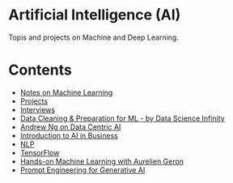 # Artificial Intelligence (AI)

Topis and projects on Machine and Deep Learning.


Contents 
=======================

* [Notes on Machine Learning](https://github.com/dimi-fn/Various-Data-Science-Scripts/blob/main/AI/Notes.md)
* [Projects](https://github.com/dimi-fn/Various-Data-Science-Scripts/tree/main/Projects)
* [Interviews](https://github.com/dimi-fn/Various-Data-Science-Scripts/tree/main/AI/Interviews)    
* [Data Cleaning & Preparation for ML - by Data Science Infinity](https://github.com/dimi-fn/Various-Data-Science-Scripts/blob/main/AI/Resources/Data_prep_cleaning_for_ML.pdf)
* [Andrew Ng on Data Centric AI](https://github.com/dimi-fn/Various-Data-Science-Scripts/tree/main/AI/Andrew%20Ng%20on%20Data%20Centric%20AI)
* [Introduction to AI in Business](https://github.com/dimi-fn/Various-Data-Science-Scripts/tree/main/AI/Intro%20to%20AI%20in%20Business%20(Udacity))
* [NLP](https://github.com/dimi-fn/Various-Data-Science-Scripts/tree/main/AI/NLP)
* [TensorFlow](https://github.com/dimi-fn/Various-Data-Science-Scripts/tree/main/AI/TensorFlow)
* [Hands-on Machine Learning with Aurelien Geron](https://github.com/dimi-fn/Various-Data-Science-Scripts/tree/main/AI/Hands_on_ML)
* [Prompt Engineering for Generative AI](https://github.com/dimi-fn/Various-Data-Science-Scripts/blob/main/AI/prompt_eng_for_gen_ai.md)

